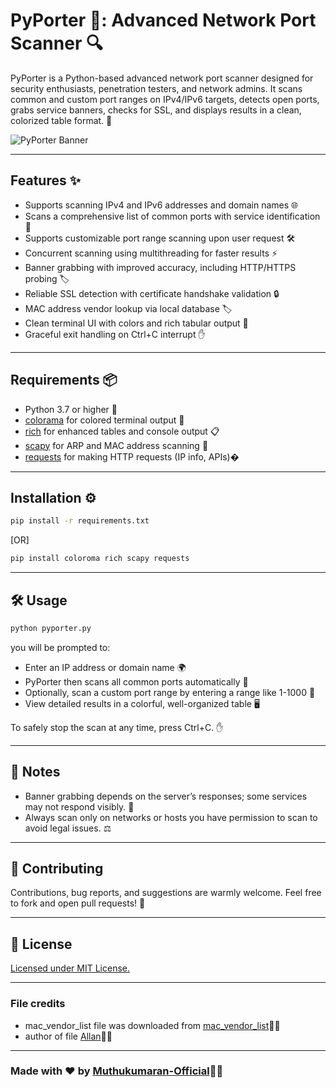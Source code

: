 # PyPorter 🚀: Advanced Network Port Scanner 🔍

PyPorter is a Python-based advanced network port scanner designed for security enthusiasts, penetration testers, and network admins. It scans common and custom port ranges on IPv4/IPv6 targets, detects open ports, grabs service banners, checks for SSL, and displays results in a clean, colorized table format. 🎯

![PyPorter Banner](banner.png)  

---

## Features ✨

- Supports scanning IPv4 and IPv6 addresses and domain names 🌐
- Scans a comprehensive list of common ports with service identification 🔌
- Supports customizable port range scanning upon user request 🛠️
- Concurrent scanning using multithreading for faster results ⚡
- Banner grabbing with improved accuracy, including HTTP/HTTPS probing 🏷️
- Reliable SSL detection with certificate handshake validation 🔒
- MAC address vendor lookup via local database 🏷️
- Clean terminal UI with colors and rich tabular output 🎨
- Graceful exit handling on Ctrl+C interrupt ✋

---

## Requirements 📦

- Python 3.7 or higher 🐍
- [colorama](https://pypi.org/project/colorama/) for colored terminal output 🎨
- [rich](https://pypi.org/project/rich/) for enhanced tables and console output 📋
- [scapy](https://pypi.org/project/scapy/) for ARP and MAC address scanning 📡
- [requests](https://pypi.org/project/requests/) for making HTTP requests (IP info, APIs)�

---

## Installation ⚙️

```bash
pip install -r requirements.txt
```
[OR]

```bash
pip install coloroma rich scapy requests
```
---

## 🛠 Usage

```bash
python pyporter.py
```
you will be prompted to:
- Enter an IP address or domain name 🌍
- PyPorter then scans all common ports automatically 🎯
- Optionally, scan a custom port range by entering a range like 1-1000 🧮
- View detailed results in a colorful, well-organized table 🖥️

To safely stop the scan at any time, press Ctrl+C. ✋

---

## 📌 Notes

- Banner grabbing depends on the server’s responses; some services may not respond visibly. 🤫
- Always scan only on networks or hosts you have permission to scan to avoid legal issues. ⚖️

---

## 🤝 Contributing

Contributions, bug reports, and suggestions are warmly welcome. Feel free to fork and open pull requests! 🚀

---

## 📜 License

[Licensed under MIT License.](LICENSE)

---

### File credits

- mac_vendor_list file was downloaded from [mac_vendor_list](https://gist.github.com/aallan/b4bb86db86079509e6159810ae9bd3e4)👏🏻
- author of file [Allan](https://gist.github.com/aallan)💪🏻

---

### Made with ❤️ by [Muthukumaran-Official](https://github.com/Muthukumaran-Official)👨‍💻
